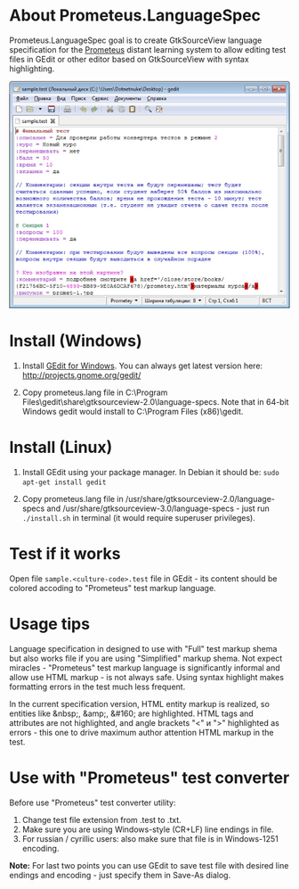 # About Prometeus.LanguageSpec

Prometeus.LanguageSpec goal is to create GtkSourceView language specification for the [Prometeus](http://www.prometeus.ru/) distant learning system to allow editing test files in GEdit or other editor based on GtkSourceView with syntax highlighting.

![Screenshot](https://raw.githubusercontent.com/roman-yagodin/Prometeus.LanguageSpec/master/images/screenshot_01.jpg "Using Prometeus language spec in GEdit for Windows")

# Install (Windows)

1. Install [GEdit for Windows](http://ftp.gnome.org/pub/GNOME/binaries/win32/gedit/2.30/gedit-setup-2.30.1-1.exe). You can always get latest version here: http://projects.gnome.org/gedit/

2. Copy prometeus.lang file in C:\Program Files\gedit\share\gtksourceview-2.0\language-specs. Note that in 64-bit Windows gedit would install to C:\Program Files (x86)\gedit.

# Install (Linux)

1. Install GEdit using your package manager. In Debian it should be: `sudo apt-get install gedit` 

2. Copy prometeus.lang file in /usr/share/gtksourceview-2.0/language-specs and /usr/share/gtksourceview-3.0/language-specs - just run `./install.sh` in terminal (it would require superuser privileges). 

# Test if it works

Open file `sample.<culture-code>.test` file in GEdit - its content should be colored accoding to "Prometeus" test markup language.
 
# Usage tips

Language specification in designed to use with "Full" test markup shema but also works file if you are using "Simplified" markup shema. Not expect miracles - "Prometeus" test markup language is significantly informal and allow use HTML markup - is not always safe. Using syntax highlight makes formatting errors in the test much less frequent.

In the current specification version, HTML entity markup is realized, so entities like &amp;nbsp;, &amp;amp;, &amp;#160; are highlighted. HTML tags and attributes are not highlighted, and angle brackets "<" и ">" highlighted as errors - this one to drive maximum author attention HTML markup in the test.

# Use with "Prometeus" test converter

Before use "Prometeus" test converter utility:

1. Change test file extension from .test to .txt. 
2. Make sure you are using Windows-style (CR+LF) line endings in file. 
3. For russian / cyrillic users: also make sure that file is in Windows-1251 encoding.

**Note:** For last two points you can use GEdit to save test file with desired line endings and encoding - just specify them in Save-As dialog.
